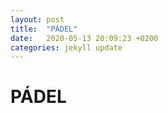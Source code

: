 ```yaml
---
layout: post
title:  "PÁDEL"
date:   2020-05-13 20:09:23 +0200
categories: jekyll update
---
```


# PÁDEL
